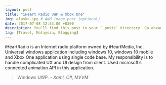 ```yaml
---
layout: post
title: "iHeart Radio UWP & Xbox One"
img: alaska.jpg # Add image post (optional)
date: 2017-07-08 12:53:00 +0300
description: You’ll find this post in your `_posts` directory. Go ahead and edit it and re-build the site to see your changes. # Add post description (optional)
tag: [Travel, Malaysia, Blogging]
---
```

iHeartRadio is an Internet radio platform owned by iHeartMedia, Inc. Universal windows application including windows 10, windows 10 mobile and Xbox One application using single code base. My responsibility is to handle complicated UX and UI design from client. Used microsoft’s connected animation API in this application.


> Windows UWP. <cite>- Xaml, C#, MVVM</cite>


